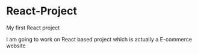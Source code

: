 # React-Project

My first React project

I am going to work on React based project which is actually a E-commerce website

